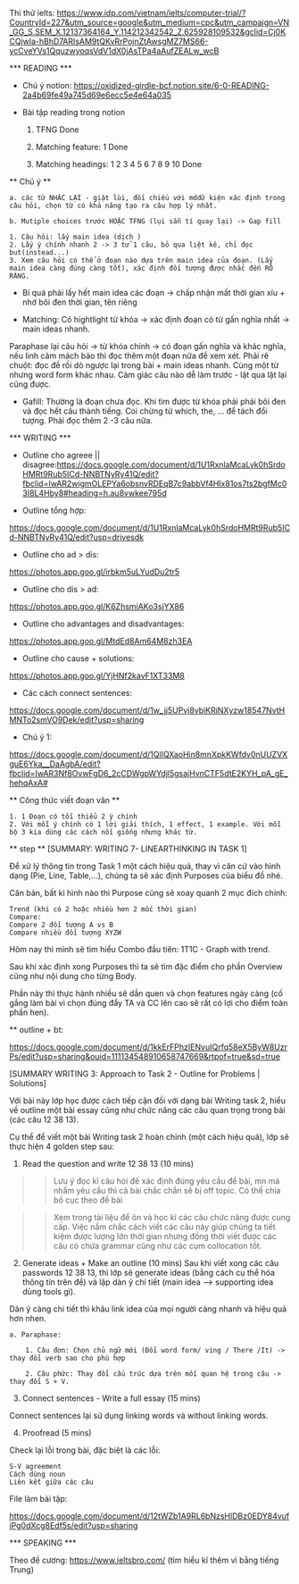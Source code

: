 Thi thử ielts: https://www.idp.com/vietnam/ielts/computer-trial/?CountryId=227&utm_source=google&utm_medium=cpc&utm_campaign=VN_GG_S.SEM_X.12137364164_Y.114212342542_Z.625928109532&gclid=Cj0KCQjwla-hBhD7ARIsAM9tQKvRrPojnZtAwsgMZ7MS66-ycCveYVs1QquzwyoqsVdV1dX0jAsTPa4aAufZEALw_wcB

*** READING ***

* Chú ý notion: https://oxidized-girdle-bcf.notion.site/6-0-READING-2a4b69fe49a745d69e6ecc5e4e64a035

* Bài tập reading trong notion

	1. TFNG Done

	2. Matching feature: 1 Done

	3. Matching headings: 1 2 3 4 5 6 7 8 9 10 Done

** Chú ý **

	a. các từ NHẮC LẠI - giật lùi, đối chiếu với mddữ kiện xác định trong câu hỏi, chọn từ có khả năng tạo ra câu hợp lý nhất.
 
	b. Mutiple choices trước HOẶC TFNG (lụi sẵn tí quay lại) -> Gap fill

	1. Câu hỏi: lấy main idea (dịch )
	2. Lấy ý chính nhanh 2 -> 3 tử 1 câu, bỏ qua liệt kê, chỉ đọc but(instead...)
	3. Xem câu hỏi có thể ở đoạn nào dựa trên main idea của đoạn. (Lấy main idea càng đúng càng tốt), xác định đối tượng được nhắc đến RÕ RÀNG.

* Bí quá phải lấy hết main idea các đoạn -> chấp nhận mất thời gian xíu + nhớ bôi đen thời gian, tên riêng

* Matching: Có hightlight  từ khóa -> xác định đoạn có từ gấn nghĩa nhất -> main ideas nhanh. 

Paraphase lại câu hỏi -> từ khóa chính -> có đoạn gấn nghĩa và khác nghĩa, nếu linh cảm mách bảo thì đọc thêm một đoạn nữa để xem xét.
Phải rê chuột: đọc đề rồi dò ngược lại trong bài + main ideas nhanh.
Cùng một từ nhưng word form khác nhau.
Cảm giác câu nào dễ làm trước - lật qua lật lại cũng được.

* Gafill: Thường là đoạn chưa đọc. Khi tìm được từ khóa phải phải bôi đen và đọc hết câu thành tiếng. Coi chừng từ which, the, ... để tách đổi tượng. Phải đọc thêm 2 -3 câu nữa.

*** WRITING ***
* Outline cho agreee || disagree:https://docs.google.com/document/d/1U1RxnlaMcaLyk0hSrdoHMRt9Rub5ICd-NNBTNyRy41Q/edit?fbclid=IwAR2wigmOLEPYa6obsnvRDEqB7c9abbVf4HIx81os7ts2bgfMc03I8L4Hby8#heading=h.au8vwkee795d 

* Outline tổng hợp: 

https://docs.google.com/document/d/1U1RxnlaMcaLyk0hSrdoHMRt9Rub5ICd-NNBTNyRy41Q/edit?usp=drivesdk

* Outline cho ad > dis: 

https://photos.app.goo.gl/irbkm5uLYudDu2tr5

* Outline cho dis > ad: 

https://photos.app.goo.gl/K6ZhsmiAKo3sjYX86

* Outline cho advantages and disadvantages: 

https://photos.app.goo.gl/MtdEd8Am64M8zh3EA

* Outline cho cause + solutions: 

https://photos.app.goo.gl/YjHNf2kavF1XT33M8

* Các cách connect sentences: 

https://docs.google.com/document/d/1w_jj5UPvj8vbiKRiNXyzw18547NvtHMNTo2smVO9Dek/edit?usp=sharing

* Chú ý 1: 

https://docs.google.com/document/d/1QlIQXaoHin8mnXpkKWfdv0nUUZVXguE6Yka__DaAgbA/edit?fbclid=IwAR3Nf8OvwFgD6_2cCDWgpWYdjl5gsajHvnCTF5dtE2KYH_pA_gE_hehqAxA#

** Công thức viết đoạn văn **

	1. 1 Đoạn có tối thiểu 2 ý chính
	2. Với mỗi ý chính có 1 lời giải thích, 1 effect, 1 example. Với mỗi bộ 3 kia dùng các cách nối giống nhưng khác từ.

** step **
[SUMMARY: WRITING 7- LINEARTHINKING IN TASK 1]

Để xử lý thông tin trong Task 1 một cách hiệu quả, thay vì căn cứ vào hình dạng (Pie, Line, Table,...), chúng ta sẽ xác định Purposes của biểu đồ nhé.

Căn bản, bất kì hình nào thì Purpose cũng sẽ xoay quanh 2 mục đích chính:

    Trend (khi có 2 hoặc nhiều hơn 2 mốc thời gian)
    Compare:
    Compare 2 đối tượng A vs B
    Compare nhiều đối tượng XYZW

Hôm nay thì mình sẽ tìm hiểu Combo đầu tiên: 1T1C - Graph with trend.

Sau khi xác định xong Purposes thì ta sẽ tìm đặc điểm cho phần Overview cũng như nội dung cho từng Body.

Phần này thì thực hành nhiều sẽ dần quen và chọn features ngày càng (cố gắng làm bài vì chọn đúng đẩy TA và CC lên cao sẽ rất có lợi cho điểm toàn phần hen).

** outline + bt: 

https://docs.google.com/document/d/1kkErFPhzIENvuIQrfq58eX5ByW8UzrPs/edit?usp=sharing&ouid=111134548910658747669&rtpof=true&sd=true

[SUMMARY WRITING 3: Approach to Task 2 - Outline for Problems | Solutions]

Với bài này lớp học được cách tiếp cận đối với dạng bài Writing task 2, hiểu về outline một bài essay cũng như chức năng các câu quan trọng trong bài (các câu 12 38 13).

Cụ thể để viết một bài Writing task 2 hoàn chỉnh (một cách hiệu quả), lớp sẽ thực hiện 4 golden step sau:

1. Read the question and write 12 38 13 (10 mins)

>> Lưu ý đọc kĩ câu hỏi để xác định đúng yêu cầu đề bài, mn mà nhầm yêu cầu thì cả bài chắc chắn sẽ bị off topic. Có thể chia bố cục theo đề bài

>> Xem trong tài liệu để ôn và học kĩ các câu chức năng được cung cấp. Việc nắm chắc cách viết các câu này giúp chúng ta tiết kiệm được lượng lớn thời gian nhưng đồng thời viết được các câu có chứa grammar cũng như các cụm collocation tốt.

2. Generate ideas + Make an outline (10 mins)
Sau khi viết xong các câu passwords 12 38 13, thì lớp sẽ generate ideas (bằng cách cụ thể hóa thông tin trên đề) và lập dàn ý chi tiết (main idea --> supporting idea dùng tools gì).

Dàn ý càng chi tiết thì khâu link idea của mọi người càng nhanh và hiệu quả hơn nhen.

	a. Paraphase:

		1. Câu đơn: Chọn chủ ngữ mới (Đổi word form/ ving / There /It) -> thay đổi verb sao cho phù hợp

		2. Câu phức: Thay đổi cấu trúc dựa trên mối quan hệ trong câu -> thay đổi S + V. 

3. Connect sentences - Write a full essay (15 mins)

Connect sentences lại sử dụng linking words và without linking words.

4. Proofread (5 mins)

Check lại lỗi trong bài, đặc biệt là các lỗi:

    S-V agreement
    Cách dùng noun
    Liên kết giữa các câu

File làm bài tập: 

https://docs.google.com/document/d/12tWZb1A9RL6bNzsHlDBz0EDY84vufiPg0dXcg8Edf5s/edit?usp=sharing 

*** SPEAKING ***

Theo đề cương: https://www.ieltsbro.com/ (tìm hiểu kĩ thêm vì bằng tiếng Trung)
